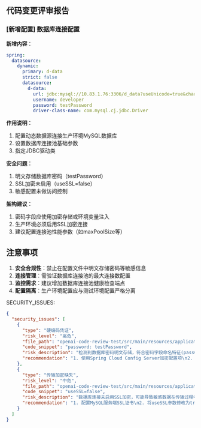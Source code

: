 ## 代码变更评审报告

### [新增配置] 数据库连接配置
**新增内容**：
```yaml
spring:
  datasource:
    dynamic:
      primary: d-data
      strict: false
      datasource:
        d-data:
          url: jdbc:mysql://10.83.1.76:3306/d_data?useUnicode=true&characterEncoding=UTF-8&useSSL=false&serverTimezone=Asia/Shanghai&rewriteBatchedStatements=true
          username: developer
          password: testPassword
          driver-class-name: com.mysql.cj.jdbc.Driver
```

**作用说明**：
1. 配置动态数据源连接生产环境MySQL数据库
2. 设置数据库连接池基础参数
3. 指定JDBC驱动类

**安全问题**：
1. 明文存储数据库密码（testPassword）
2. SSL加密未启用（useSSL=false）
3. 敏感配置未做访问控制

**架构建议**：
1. 密码字段应使用加密存储或环境变量注入
2. 生产环境必须启用SSL加密连接
3. 建议配置连接池性能参数（如maxPoolSize等）

## 注意事项
1. **安全合规性**：禁止在配置文件中明文存储密码等敏感信息
2. **连接管理**：需验证数据库连接池的最大连接数配置
3. **监控需求**：建议增加数据库连接池健康检查端点
4. **配置隔离**：生产环境配置应与测试环境配置严格分离

SECURITY_ISSUES:
```json
{
  "security_issues": [
    {
      "type": "硬编码凭证",
      "risk_level": "高危",
      "file_path": "openai-code-review-test/src/main/resources/application-prod.yml:10",
      "code_snippet": "password: testPassword",
      "risk_description": "检测到数据库密码明文存储，符合密码字段命名特征(password)且未加密",
      "recommendation": "1. 使用Spring Cloud Config Server加密配置项\n2. 或通过环境变量注入DATASOURCE_PASSWORD\n3. 或集成Vault密钥管理系统"
    },
    {
      "type": "传输加密缺失",
      "risk_level": "中危",
      "file_path": "openai-code-review-test/src/main/resources/application-prod.yml:8",
      "code_snippet": "useSSL=false",
      "risk_description": "数据库连接未启用SSL加密，可能导致敏感数据在传输过程中被窃听",
      "recommendation": "1. 配置MySQL服务端SSL证书\n2. 将useSSL参数修改为true\n3. 添加verifyServerCertificate=true配置项"
    }
  ]
}
```